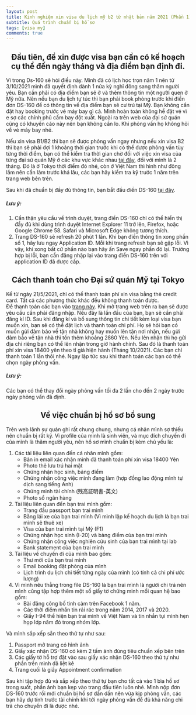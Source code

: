 ```yaml
---
layout: post
title: Kinh nghiệm xin visa du lịch mỹ b2 từ nhật bản năm 2021 (Phần 1)
subtitle: Quá trình chuẩn bị hồ sơ
tags: [visa my]
comments: true
---
```

<h2 align="center"> Đầu tiên, để xin được visa bạn cần có kế hoạch cụ thể đến ngày tháng và địa điểm bạn định đi. </h2>

Vì trong Ds-160 sẽ hỏi điều này. Mình đã có lịch học trọn năm 1 nên từ 3/10/2021 mình đã quyết định dành 1 nửa kỳ nghỉ đông sang thăm người yêu. Bạn cần phải có địa điểm bạn sẽ ở và thêm thông tin một người quen ở Mỹ nữa. Nên nếu bạn du lịch tự túc thì bạn phải book phòng trước khi điền đơn DS-160 để có thông tin về địa điểm bạn sẽ cư trú tại Mỹ. Bạn không cần đặt hay booking trước vé máy bay gì cả. Mình hoàn toàn không hề đặt vé vì e sợ các chính phủ cấm bay đột xuất. Ngoài ra trên web của đại sứ quán cũng có khuyến cáo này nên bạn không cần lo. Khi phỏng vấn họ không hỏi về vé máy bay nhé. 

Nếu xin visa B1/B2 thì bạn sẽ được phỏng vấn ngay nhưng nếu xin visa B2 thì bạn sẽ phải đợi 1 khoảng thời gian trước khi có thể được phỏng vấn tùy từng thời điểm, bạn có thể kiểm tra thời gian chờ đối với việc xin visa của từng đại sứ quán Mỹ ở các khu vực khác nhau [tại đây](https://travel.state.gov/content/travel/en/us-visas/visa-information-resources/wait-times.html), đối với mình là 2 tháng. Đó là ở Tokyo thời điểm đó nhé, còn ở Việt Nam thì hình như đông lắm nên cần làm trước khá lâu, các bạn hãy kiểm tra kỹ trước 1 năm trên trang web bên trên.

Sau khi đã chuẩn bị đầy đủ thông tin, bạn bắt đầu điền DS-160 [tại đây](https://ceac.state.gov/genniv/).

##### Lưu ý: 
1. Cẩn thận yêu cầu về trình duyệt, trang điền DS-160 chỉ có thể hiển thị đầy đủ khi dùng trình duyệt Internet Explorer 11 trở lên, Firefox, hoặc Google Chrome 58. Safari và Microsoft Edge không tương thích. 
2. Trang DS-160 sẽ refresh 20 phút 1 lần. Khi bạn điền thông tin xong phần số 1, hãy lưu ngay Application ID. Mỗi khi trang refresh bạn sẽ gặp lỗi. Vì vậy, khi xong bất cứ phần nào bạn hãy ấn Save ngay phần đó lại. Trường hợp bị lỗi, bạn cần đăng nhập lại vào trang điền DS-160 trên với application ID đã được cấp. 

<h2 align="center"> Cách thanh toán cho Đại sứ quán Mỹ tại Tokyo  </h2>

Kể từ ngày 21/5/2021, chỉ có thể thanh toán phí xin visa bằng thẻ credit card. Tất cả các phương thức khác đều không thanh toán được.   
Để thanh toán các bạn vào [trang này](https://cgifederal.secure.force.com/?language=English&country=Japan&fbclid=IwAR021o2bZ9jaq0XEZQHohL_XbVCke4S9RZ8__XjGo0hhCux65ja6WRT2o-U).
Khi mở trang web trên ra bạn sẽ được yêu cầu cần phải đăng nhập. Nếu đây là lần đầu của bạn, bạn sẽ cần phải đăng kí ID. Sau khi đăng kí và bổ sung thông tin chi tiết kèm loại visa bạn muốn xin, bạn sẽ có thể đặt lịch và thanh toán chi phí. Họ sẽ hỏi bạn có muốn gửi đảm bảo về tận nhà không hay muốn lên tận nơi nhận, nếu gửi đảm bảo về tận nhà thì tốn thêm khoảng 2860 Yên. Nếu lên nhận thì họ gửi địa chỉ riêng bạn có thể lên nhận trong giờ hành chính. Sau đó là thanh toán phí xin visa 18400 yên theo tỉ giá hiện hành (Tháng 10/2021). Các bạn chỉ thanh toán 1 lần thôi nhé. Ngay lập tức sau khi thanh toán các bạn có thể chọn ngày phỏng vấn. 
##### Lưu ý:   
Các bạn có thể thay đổi ngày phỏng vấn tối đa 2 lần cho đến 2 ngày trước ngày phỏng vấn đã định.

<h2 align="center"> Về việc chuẩn bị hồ sơ bổ sung </h2>
Trên web lãnh sự quán ghi rất chung chung, nhưng cá nhân mình sợ thiếu nên chuẩn bị rất kỹ. Vì profile của mình là sinh viên, và mục đích chuyến đi của mình là thăm người yêu, nên hồ sơ mình chuẩn bị kèm chủ yếu là:

1.  Các tài liệu liên quan đến cá nhân mình gồm:  
    * Bản in email xác nhận mình đã thanh toán phí xin visa 18400 Yên
    * Photo thẻ lưu trú hai mặt
    * Chứng nhận học sinh, bảng điểm
    * Chứng nhận công việc mình đang làm (hợp đồng lao động mình tự dịch sang tiếng Anh)
    * Chứng minh tài chính (残高証明書-英文)
    * Photo sổ ngân hàng
2.  Tài liệu liên quan đến bạn trai mình gồm:
    * Trang đầu passport bạn trai mình
    * Bằng lái xe của bạn trai mình (Vì mình lập kế hoạch du lịch là bạn trai mình sẽ thuê xe)
    * Visa của bạn trai mình tại Mỹ (F1)
    * Chứng nhận học sinh (I-20) và bảng điểm của bạn trai mình
    * Chứng nhận công việc nghiên cứu sinh của bạn trai mình tại lab
    * Bank statement của bạn trai mình
3.  Tài liệu về chuyến đi của mình bao gồm:
    * Thư mời của bạn trai mình
    * Email booking đặt phòng của mình
    * Lịch trình du lịch chi tiết từng ngày của mình (có tính cả chi phí ước lượng)
4. Vì mình nêu thẳng trong file DS-160 là bạn trai mình là người chi trả nên mình cũng tập hợp thêm một số giấy tờ chứng minh mối quan hệ bao gồm:
    * Bài đăng công bố tình cảm trên Facebook 1 năm.
    * Các thời điểm nhắn tin rải rác trong năm 2014, 2017 và 2020.
    * Giấy I-94 thể hiện bạn trai mình về Việt Nam và tin nhắn tụi mình hẹn họp lớp năm đó trong nhóm lớp.

Và mình sắp xếp sẵn theo thứ tự như sau:
1.  Passport mở trang có hình ảnh
2.  Giấy xác nhận DS-160 có kèm 2 tấm ảnh đúng tiêu chuẩn xếp bên trên
3.  Các giấy tờ hỗ trợ đặt vào sau giấy xác nhận DS-160 theo thứ tự như phần trên mình đã liệt kê
4.  Trang cuối là giấy Appointment confirmation

Sau khi tập hợp đủ và sắp xếp theo thứ tự bạn cho tất cả vào 1 bìa hồ sơ trong suốt, phần ảnh bạn kẹp vào trang đầu tiên luôn nhé. Mình nộp đơn DS-160 trước rồi mới chuẩn bị hồ sơ dần dần nên vừa kịp phỏng vấn, các bạn hãy dự tính trước tài chính khi tới ngày phỏng vấn để đủ khả năng chi trả cho chuyến đi là được nhé.
